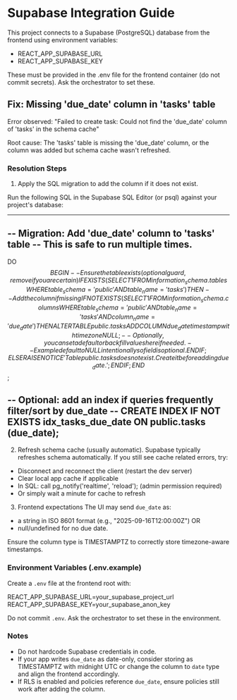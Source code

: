# Supabase Integration Guide

This project connects to a Supabase (PostgreSQL) database from the frontend using environment variables:
- REACT_APP_SUPABASE_URL
- REACT_APP_SUPABASE_KEY

These must be provided in the .env file for the frontend container (do not commit secrets). Ask the orchestrator to set these.

## Fix: Missing 'due_date' column in 'tasks' table

Error observed:
"Failed to create task: Could not find the 'due_date' column of 'tasks' in the schema cache"

Root cause:
The 'tasks' table is missing the 'due_date' column, or the column was added but schema cache wasn't refreshed.

### Resolution Steps

1) Apply the SQL migration to add the column if it does not exist.

Run the following SQL in the Supabase SQL Editor (or psql) against your project's database:

------------------------------------------------------------
-- Migration: Add 'due_date' column to 'tasks' table
-- This is safe to run multiple times.
------------------------------------------------------------
DO $$
BEGIN
  -- Ensure the table exists (optional guard, remove if you are certain)
  IF EXISTS (
    SELECT 1
    FROM information_schema.tables
    WHERE table_schema = 'public' AND table_name = 'tasks'
  ) THEN
    -- Add the column if missing
    IF NOT EXISTS (
      SELECT 1
      FROM information_schema.columns
      WHERE table_schema = 'public'
        AND table_name = 'tasks'
        AND column_name = 'due_date'
    ) THEN
      ALTER TABLE public.tasks
      ADD COLUMN due_date timestamp with time zone NULL;
      -- Optionally, you can set a default or backfill values here if needed.
      -- Example default to NULL intentionally so field is optional.
    END IF;
  ELSE
    RAISE NOTICE 'Table public.tasks does not exist. Create it before adding due_date.';
  END IF;
END$$;

-- Optional: add an index if queries frequently filter/sort by due_date
-- CREATE INDEX IF NOT EXISTS idx_tasks_due_date ON public.tasks (due_date);
------------------------------------------------------------

2) Refresh schema cache (usually automatic).
Supabase typically refreshes schema automatically. If you still see cache related errors, try:
- Disconnect and reconnect the client (restart the dev server)
- Clear local app cache if applicable
- In SQL: call pg_notify('realtime', 'reload'); (admin permission required)
- Or simply wait a minute for cache to refresh

3) Frontend expectations
The UI may send `due_date` as:
- a string in ISO 8601 format (e.g., "2025-09-16T12:00:00Z") OR
- null/undefined for no due date.

Ensure the column type is TIMESTAMPTZ to correctly store timezone-aware timestamps.

### Environment Variables (.env.example)

Create a `.env` file at the frontend root with:

REACT_APP_SUPABASE_URL=your_supabase_project_url
REACT_APP_SUPABASE_KEY=your_supabase_anon_key

Do not commit `.env`. Ask the orchestrator to set these in the environment.

### Notes

- Do not hardcode Supabase credentials in code.
- If your app writes `due_date` as date-only, consider storing as TIMESTAMPTZ with midnight UTC or change the column to `date` type and align the frontend accordingly.
- If RLS is enabled and policies reference `due_date`, ensure policies still work after adding the column.

